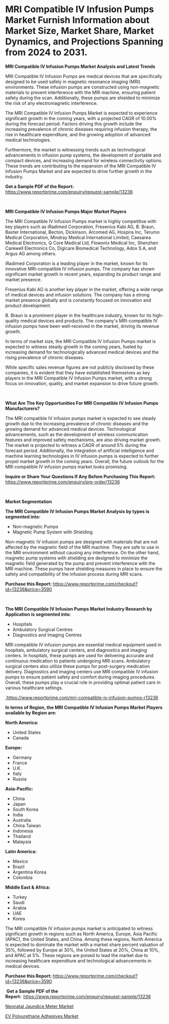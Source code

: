 <p><h1>MRI Compatible IV Infusion Pumps Market Furnish Information about Market Size, Market Share, Market Dynamics, and Projections Spanning from 2024 to 2031.</h1></p><p><strong>MRI Compatible IV Infusion Pumps Market Analysis and Latest Trends</strong></p>
<p><p>MRI Compatible IV Infusion Pumps are medical devices that are specifically designed to be used safely in magnetic resonance imaging (MRI) environments. These infusion pumps are constructed using non-magnetic materials to prevent interference with the MRI machine, ensuring patient safety during the scan. Additionally, these pumps are shielded to minimize the risk of any electromagnetic interference.</p><p>The MRI Compatible IV Infusion Pumps Market is expected to experience significant growth in the coming years, with a projected CAGR of 10.00% during the forecast period. Factors driving this growth include the increasing prevalence of chronic diseases requiring infusion therapy, the rise in healthcare expenditure, and the growing adoption of advanced medical technologies.</p><p>Furthermore, the market is witnessing trends such as technological advancements in infusion pump systems, the development of portable and compact devices, and increasing demand for wireless connectivity options. These trends are contributing to the expansion of the MRI Compatible IV Infusion Pumps Market and are expected to drive further growth in the industry.</p></p>
<p><strong>Get a Sample PDF of the Report:&nbsp;</strong> <a href="https://www.reportprime.com/enquiry/request-sample/13236">https://www.reportprime.com/enquiry/request-sample/13236</a></p>
<p>&nbsp;</p>
<p><strong>MRI Compatible IV Infusion Pumps Major Market Players</strong></p>
<p><p>The MRI Compatible IV Infusion Pumps market is highly competitive with key players such as iRadimed Corporation, Fresenius Kabi AG, B. Braun, Baxter International, Becton, Dickinson, Arcomed AG, Hospira Inc, Terumo Medical Corporation, Mindray Medical International Limited, Caesarea Medical Electronics, Q Core Medical Ltd, Flowonix Medical Inc, Shenzhen Carewell Electronics Co, Digicare Biomedical Technology, Adox S.A, and Argus AG among others.</p><p>iRadimed Corporation is a leading player in the market, known for its innovative MRI-compatible IV infusion pumps. The company has shown significant market growth in recent years, expanding its product range and market presence.</p><p>Fresenius Kabi AG is another key player in the market, offering a wide range of medical devices and infusion solutions. The company has a strong market presence globally and is constantly focused on innovation and product development.</p><p>B. Braun is a prominent player in the healthcare industry, known for its high-quality medical devices and products. The company's MRI-compatible IV infusion pumps have been well-received in the market, driving its revenue growth.</p><p>In terms of market size, the MRI Compatible IV Infusion Pumps market is expected to witness steady growth in the coming years, fueled by increasing demand for technologically advanced medical devices and the rising prevalence of chronic diseases.</p><p>While specific sales revenue figures are not publicly disclosed by these companies, it is evident that they have established themselves as key players in the MRI Compatible IV Infusion Pumps market, with a strong focus on innovation, quality, and market expansion to drive future growth.</p></p>
<p>&nbsp;</p>
<p><strong>What Are The Key Opportunities For MRI Compatible IV Infusion Pumps Manufacturers?</strong></p>
<p><p>The MRI compatible IV infusion pumps market is expected to see steady growth due to the increasing prevalence of chronic diseases and the growing demand for advanced medical devices. Technological advancements, such as the development of wireless communication features and improved safety mechanisms, are also driving market growth. The market is projected to witness a CAGR of around 5% during the forecast period. Additionally, the integration of artificial intelligence and machine learning technologies in IV infusion pumps is expected to further propel market growth in the coming years. Overall, the future outlook for the MRI compatible IV infusion pumps market looks promising.</p></p>
<p><strong>Inquire or Share Your Questions If Any Before Purchasing This Report:</strong> <a href="https://www.reportprime.com/enquiry/pre-order/13236">https://www.reportprime.com/enquiry/pre-order/13236</a></p>
<p>&nbsp;</p>
<p><strong>Market Segmentation</strong></p>
<p><strong>The MRI Compatible IV Infusion Pumps Market Analysis by types is segmented into:</strong></p>
<p><ul><li>Non-magnetic Pumps</li><li>Magnetic Pump System with Shielding</li></ul></p>
<p><p>Non-magnetic IV infusion pumps are designed with materials that are not affected by the magnetic field of the MRI machine. They are safe to use in the MRI environment without causing any interference. On the other hand, magnetic pump systems with shielding are designed to minimize the magnetic field generated by the pump and prevent interference with the MRI machine. These pumps have shielding measures in place to ensure the safety and compatibility of the infusion process during MRI scans.</p></p>
<p><strong>Purchase this Report:&nbsp;</strong><a href="https://www.reportprime.com/checkout?id=13236&price=3590">https://www.reportprime.com/checkout?id=13236&price=3590</a></p>
<p>&nbsp;</p>
<p><strong>The MRI Compatible IV Infusion Pumps Market Industry Research by Application is segmented into:</strong></p>
<p><ul><li>Hospitals</li><li>Ambulatory Surgical Centres</li><li>Diagnostics and Imaging Centres</li></ul></p>
<p><p>MRI compatible IV infusion pumps are essential medical equipment used in hospitals, ambulatory surgical centers, and diagnostics and imaging centers. In hospitals, these pumps are used for delivering accurate and continuous medication to patients undergoing MRI scans. Ambulatory surgical centers also utilize these pumps for post-surgery medication delivery. Diagnostics and imaging centers use MRI compatible IV infusion pumps to ensure patient safety and comfort during imaging procedures. Overall, these pumps play a crucial role in providing optimal patient care in various healthcare settings.</p></p>
<p><a href="https://www.reportprime.com/mri-compatible-iv-infusion-pumps-r13236">&nbsp;https://www.reportprime.com/mri-compatible-iv-infusion-pumps-r13236</a></p>
<p><strong>In terms of Region, the MRI Compatible IV Infusion Pumps Market Players available by Region are:</strong></p>
<p>
    <p> <strong> North America: </strong>
        <ul>
            <li>United States</li>
            <li>Canada</li>
        </ul>
        </p> 
    <p> <strong> Europe: </strong>
        <ul>
            <li>Germany</li>
            <li>France</li>
            <li>U.K.</li>
            <li>Italy</li>
            <li>Russia</li>
        </ul>
        </p> 
    <p> <strong> Asia-Pacific: </strong>
        <ul>
            <li>China</li>
            <li>Japan</li>
            <li>South Korea</li>
            <li>India</li>
            <li>Australia</li>
            <li>China Taiwan</li>
            <li>Indonesia</li>
            <li>Thailand</li>
            <li>Malaysia</li>
        </ul>
        </p> 
    <p> <strong> Latin America: </strong>
        <ul>
            <li>Mexico</li>
            <li>Brazil</li>
            <li>Argentina Korea</li>
            <li>Colombia</li>
        </ul>
        </p> 
    <p> <strong> Middle East & Africa: </strong>
        <ul>
            <li>Turkey</li>
            <li>Saudi</li>
            <li>Arabia</li>
            <li>UAE</li>
            <li>Korea</li>
        </ul>
    </p>
    </p>
<p><p>The MRI compatible IV infusion pumps market is anticipated to witness significant growth in regions such as North America, Europe, Asia Pacific (APAC), the United States, and China. Among these regions, North America is expected to dominate the market with a market share percent valuation of 35%, followed by Europe at 30%, the United States at 20%, China at 10%, and APAC at 5%. These regions are poised to lead the market due to increasing healthcare expenditure and technological advancements in medical devices.</p></p>
<p><strong>Purchase this Report: </strong><a href="https://www.reportprime.com/checkout?id=13236&price=3590">https://www.reportprime.com/checkout?id=13236&price=3590</a></p>
<p>&nbsp;<strong>Get a Sample PDF of the Report:&nbsp;&nbsp;</strong><a href="https://www.reportprime.com/enquiry/request-sample/13236">https://www.reportprime.com/enquiry/request-sample/13236</a></p>
<p><strong></strong></p>
<p><p><a href="https://github.com/KeeganBarrows2023/Market-Research-Report-List-1/blob/main/neonatal-jaundice-meter-market.md">Neonatal Jaundice Meter Market</a></p><p><a href="https://view.publitas.com/reportprime-1/ev-polyurethane-adhesives-market-report-reveals-the-latest-trends-and-growth-opportunities-of-this-market/">EV Polyurethane Adhesives Market</a></p></p>